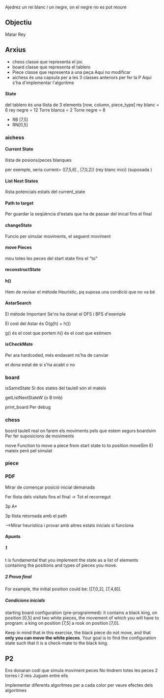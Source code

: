 
Ajedrez un rei blanc i un negre, on el negre no es pot moure

## Objectiu
Matar Rey


## Arxius

- chess classe que representa el joc
- board classe que representa el tablero
- Piece classe que representa a una peça
	Aqui no modificar
- aichess és una capsula per a les 3 classes anteriors per fer la P
	Aqui s'ha d'implementar l'algoritme



#### State
del tablero
és una llista de 3 elements
[row, column, piece_type]
rey blanc = 6
rey negre = 12
Torre blanca = 2
Torre negre = 8

- RB [7,5]
- RN[0,5]


### aichess

#### Current State
llista de posions/peces blanques

per exemple, seria 
	current= ([7,5,6] , [7,0,2]) (rey blanc inici) (suposada )
####  List Next States
llista potencials estats del current_state


#### Path to target
Per guardar la seqüència d'estats que ha de passar del inical fins el final

#### changeState

Funcio per simular moviments, el seguent moviment

#### move Pieces
mou totes les peces del start state fins el "to"

#### reconstructState

#### h()
Hem de revisar el mètode Heurístic, pq suposa una condició que no va bé

#### AstarSearch
El mètode Important
Se'ns ha donat el DFS i BFS d'exemple

El cost del Astar és O(g(h) + h())

g() és el cost que portem
h() és el cost que estimem







#### isCheckMate
Per ara hardcoded, més endavant ns'ha de canviar

et dona estat de si s'ha acabt o no










### board

isSameState
	Si dos states del taulell són el mateix

getListNextStateW (o B tmb)

print_board
	Per debug
### chess

bosrd
	taulell real on farem els moviments pels que estem segurs
boardsim
	Per fer suposicions de moviments

move
	Function to move a piece from start state to to position
moveSim
	El mateix però pel simulat

### piece



### PDF

Mirar de començar posició inicial demanada

Fer llista dels visitats fins el final -> Tot el recorregut


3p A*

3p llista retornada amb el path

-->Mirar heuristica i provar amb altres estats inicials si funciona


#### Apunts
##### 1
t is fundamental that you implement the state as a list of elements containing the positions
and types of pieces you move. 

##### 2 Prova final
 For example, the initial position could be: [[7,0,2], [7,4,6]].
 
##### Condicions inicials
starting board configuration (pre-programmed): 
it contains a black king, on position [0,5] and two white pieces, the movement
of which you will have to program: 
a king on position [7,5] 
a rook on position [7,0]. 

Keep
in mind that in this exercise, the black piece do not move, and that **only you can move the
white pieces**. Your goal is to find the configuration state such that it is a check-mate to the
black king.
## P2
Ens donaran codi que simula moviment peces
No tindrem totes les peces
	2 torres i 2 reis
Juguen entre ells

Implementar diferents algoritmes per a cada color per veure efectes dels algoritmes

